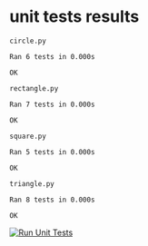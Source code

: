 # unit tests results
`circle.py`
```
Ran 6 tests in 0.000s

OK
```
`rectangle.py`
```
Ran 7 tests in 0.000s

OK
```
`square.py`
```
Ran 5 tests in 0.000s

OK
```
`triangle.py`
```
Ran 8 tests in 0.000s

OK
```
[![Run Unit Tests](https://github.com/val1fer/isrpo_lab4-5/actions/workflows/main.yml/badge.svg?branch=main)](https://github.com/val1fer/isrpo_lab4-5/actions/workflows/main.yml)
